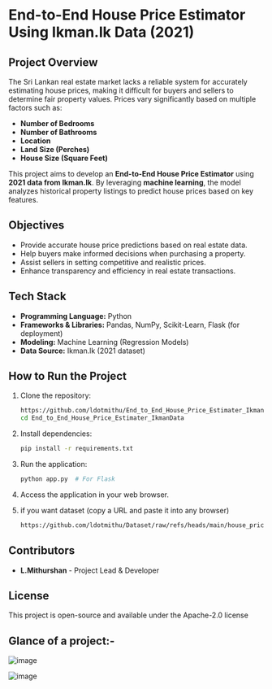 # **End-to-End House Price Estimator Using Ikman.lk Data (2021)**

## **Project Overview**
The Sri Lankan real estate market lacks a reliable system for accurately estimating house prices, making it difficult for buyers and sellers to determine fair property values. Prices vary significantly based on multiple factors such as:
- **Number of Bedrooms**
- **Number of Bathrooms**
- **Location**
- **Land Size (Perches)**
- **House Size (Square Feet)**

This project aims to develop an **End-to-End House Price Estimator** using **2021 data from Ikman.lk**. By leveraging **machine learning**, the model analyzes historical property listings to predict house prices based on key features. 

## **Objectives**
- Provide accurate house price predictions based on real estate data.
- Help buyers make informed decisions when purchasing a property.
- Assist sellers in setting competitive and realistic prices.
- Enhance transparency and efficiency in real estate transactions.

## **Tech Stack**
- **Programming Language:** Python 
- **Frameworks & Libraries:** Pandas, NumPy, Scikit-Learn, Flask (for deployment)
- **Modeling:** Machine Learning (Regression Models)
- **Data Source:** Ikman.lk (2021 dataset)


## **How to Run the Project**
1. Clone the repository:
   ```bash
   https://github.com/ldotmithu/End_to_End_House_Price_Estimater_IkmanData.git
   cd End_to_End_House_Price_Estimater_IkmanData
   ```
2. Install dependencies:
   ```bash
   pip install -r requirements.txt
   ```
3. Run the application:
   ```bash
   python app.py  # For Flask
   ```
4. Access the application in your web browser.

5. if you want dataset (copy a URL and paste it into any browser)
    ```bash
   https://github.com/ldotmithu/Dataset/raw/refs/heads/main/house_prices.zip
   ```
## **Contributors**
- **L.Mithurshan** - Project Lead & Developer

## **License**
This project is open-source and available under the Apache-2.0 license

## Glance of a project:- 

![image](https://github.com/ldotmithu/Dataset/blob/main/house_ui_1.png)

![image](https://github.com/ldotmithu/Dataset/blob/main/house_ui_2.png)


